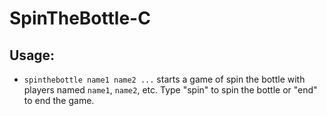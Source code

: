 # SpinTheBottle-C

## Usage:

* ```spinthebottle name1 name2 ...``` starts a game of spin the bottle with players named ```name1```, ```name2```, etc. Type "spin" to spin the bottle or "end" to end the game.
